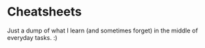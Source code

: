 # Cheatsheets

Just a dump of what I learn (and sometimes forget) in the middle of everyday tasks. :)
